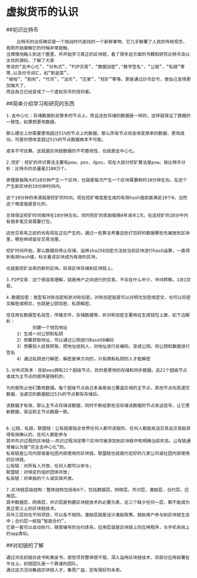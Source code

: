 # 虚拟货币的认识
##初识比特币

        比特币的出现确实是一个挑战时代底线的一个新鲜事物，它几乎颠覆了人民的传统观念，我刚开始接触它的时候非常抵触，
    当慢慢地融入到这个圈里，并开始学习真正的区块链，看了很多这方面的书籍和研究比特币及以太坊的源码，了解了大家
    常说的“去中心化”，“分布式”，“P2P交易”，“数据加密”,"数字签名"，“公链”，“私链”等等,以及炒币词汇，如“割韭菜”，
    “梭哈”，“割肉”，“代币”，“法币”，“庄家”，“挖矿”等等。更是通过炒币巨亏，使自己变得更加强大了，
    而且自己已经变成了一个虚拟货币的信仰者。
    
##简单介绍学习和研究的东西

    1.去中心化：存储数据到足够多的节点上，而且这些存储的数据是一样的，这样就保证了数据的一致性。如果想更改数据，
    
    那么理论上你需要更改超过51%的节点上的数据，那么所有节点将会改变原来的数据，更改成功。可是你想改变超过51%的节点数据根本不可能，
    
    成本不可估算。这就是区块链数据的不可篡改性，也就是去中心化。
    
    2.挖矿：挖矿的共识算法主要有pow，pos，dpos。现在大部分挖矿算法是pow。按比特币分析：比特币的总量是2100万个。
    
    原理是每隔大约10分钟产生一个区块，也就是每次产生一个区块需要耗时10分钟左右。在这个产生新区块的10分钟时间内。
    
    这个10分钟的来源就是挖矿的时间。现在挖矿难度是生成的有效hash值前面满足19个0，当然这个难度值是变化的，
    
    总体保证挖矿时间维持在10分钟左右。同时挖矿的奖励每隔4年减半1次。在这挖矿的10分中内有很多笔交易需要打包，
    
    这些交易有之前的也有现在正在产生的。通过一些算法考量这些打包好的数据哪些先被放到区块里，哪些继续留在交易池里。
    
    挖矿时间开始，那么数据将停止存储，运用sha256加密方法给当前区块进行hash运算，一直得到有效hash值，标志着该区块成为有效的区块，
    
    也就是挖矿出来的新的区块。将该区块存储到区块链上。
    
    3.P2P交易：这个很容易理解，就是用户之间进行的交易，不存在什么中介，中间转移。1对1交易。
    
    4.数据加密：类型有对称加密和非对称加密。对称加密就是可以对明文加密成密文，也可以将密文解密成明文，也就是公钥加密，私钥解密。
    
    往往用在数据签名验签，传输文件，存储数据等。非对称加密主要用在生成钱包上面，如下边解析：  
              创建一个钱包地址
        1）生成一对公钥和私钥
        2）想要获取地址，可以通过公钥进行Base58编码
        3）想要别人给我转账，把地址给别人，对地址进行反编码，变成公钥。将公钥和数据进行签名
        4）通过私钥进行解密，解密是单方向的，只有拥有私钥的人才能解密
        
    5.分布式账本：目前eos拥有21个超级节点，目的是更快的存储和同步数据。这21个超级节点谁成为主节点的顺序是随机的，
    
    为的是防止他们篡改数据。每个超级节点自己本身是自己覆盖区域的主节点，其他节点向其递交数据，当递交的数据超过51%的节点都有存储后，
    
    该数据才有效，那么主节点存储该数据，同时不断给那些没存储该数据的节点发送信号，让它更新数据，保证和主节点数据一致。
   
    
    6.公链，私链，联盟链：公有链是指全世界任何人都可读取的、任何人都能发送交易且交易能获得有效确认的、任何人都能参与
    其中共识过程的区块链——共识过程决定哪个区块可被添加到区块链中和明确当前状态。公有链通常被认为是“完全去中心化”的。
    私有链是公司内部或者社团内部使用的区块链。联盟链也就是约定好的几家公司或社团内部使用的区块链。
    公有链：对所有人开放，任何人都可以参与;
    联盟链：对特定的组织团体开放;
    私有链：对单独的个人或实体开放。
    
    7.区块链层级结构：整体结构包括有6个，包括数据层，网络层，共识层，激励层，合约层，应用层。
    其中数据层，网络层，共识层是构建区块链技术的必要元素，这三个缺少任何一层，都不能成为真正意义上的区块链技术。
    另外三层则在不同项目，可以各不相同。激励层就是设计激励政策，鼓励用户参与到区块链生态中；合约层一般指“智能合约”，
    它是一套可以自动执行，随意编写的合约体系。应用层就是区块链上的应用程序，与手机系统上的app类似。
    
##对初链的了解

    通过浏览初链白皮书和黄皮书，感觉项目整体很不错，深入运用区块链技术，将部分应用部署在平台上。初链团队是一个靠谱的团队，
    通过这次活动集结区块链人才，集思广益，定有很好的未来。
